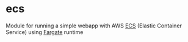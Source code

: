# ecs

Module for running a simple webapp with AWS [ECS](https://docs.aws.amazon.com/AmazonECS/latest/developerguide/Welcome.html) (Elastic Container Service) using [Fargate](https://docs.aws.amazon.com/AmazonECS/latest/developerguide/AWS_Fargate.html) runtime
